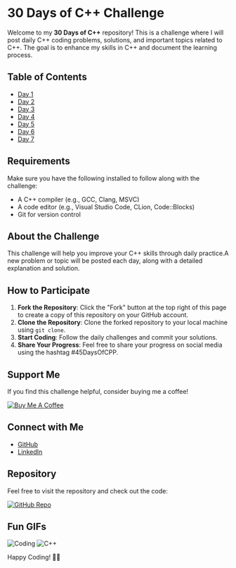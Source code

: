 # 30 Days of C++ Challenge

Welcome to my **30 Days of C++** repository! This is a challenge where I will post daily C++ coding problems, solutions, and important topics related to C++. The goal is to enhance my skills in C++ and document the learning process.

## Table of Contents

- [Day 1](https://github.com/Bhanu-partap-13/45-Days-Of-C-/tree/main/Day1)
- [Day 2](https://github.com/Bhanu-partap-13/45-Days-Of-C-/tree/main/Day2)
- [Day 3](https://github.com/Bhanu-partap-13/45-Days-Of-C-/tree/main/Day3)
- [Day 4](https://github.com/Bhanu-partap-13/45-Days-Of-C-/tree/main/Day4)
- [Day 5](https://github.com/Bhanu-partap-13/45-Days-Of-C-/tree/main/Day5)
- [Day 6](https://github.com/Bhanu-partap-13/45-Days-Of-C-/tree/main/Day6)
- [Day 7](https://github.com/Bhanu-partap-13/45-Days-Of-C-/tree/main/Day7)


## Requirements
Make sure you have the following installed to follow along with the challenge:

- A C++ compiler (e.g., GCC, Clang, MSVC)
- A code editor (e.g., Visual Studio Code, CLion, Code::Blocks)
- Git for version control

## About the Challenge
This challenge will help you improve your C++ skills through daily practice.A new problem or topic will be posted each day, along with a detailed explanation and solution.

## How to Participate

1. **Fork the Repository**: Click the "Fork" button at the top right of this page to create a copy of this repository on your GitHub account.
2. **Clone the Repository**: Clone the forked repository to your local machine using `git clone`.
3. **Start Coding**: Follow the daily challenges and commit your solutions.
4. **Share Your Progress**: Feel free to share your progress on social media using the hashtag #45DaysOfCPP.

## Support Me

If you find this challenge helpful, consider buying me a coffee!

[![Buy Me A Coffee](https://img.shields.io/badge/-Buy%20Me%20A%20Coffee-orange?style=flat-square&logo=buy-me-a-coffee)](https://www.buymeacoffee.com/bhanupartap13)

## Connect with Me

- [GitHub](https://github.com/Bhanu-partap-13)
- [LinkedIn](https://www.linkedin.com/in/bhanu-partap-a49084274/)

## Repository

Feel free to visit the repository and check out the code:

[![GitHub Repo](https://img.shields.io/badge/-Visit%20Repo-black?style=flat-square&logo=github)](https://github.com/Bhanu-partap-13/45-Days-Of-C-)

## Fun GIFs

![Coding](https://media.giphy.com/media/3o7aD2saalBwwftBIY/giphy.gif)
![C++](https://media.giphy.com/media/26tn33aiTi1jkl6H6/giphy.gif)

Happy Coding! 🚀✨
